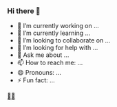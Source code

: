 ### Hi there 👋


- 🔭 I’m currently working on ...
- 🌱 I’m currently learning ...
- 👯 I’m looking to collaborate on ...
- 🤔 I’m looking for help with ...
- 💬 Ask me about ...
- 📫 How to reach me: ...
- 😄 Pronouns: ...
- ⚡ Fun fact: ...


[💪🏻](https://www.notion.so/11617a08226c427285e038aff93e8325)

[](https://www.notion.so/2f9b804ea63842049f7072325ff43531)

[](https://www.notion.so/0fcd37df936b4c348617cb13672bc5f2)
